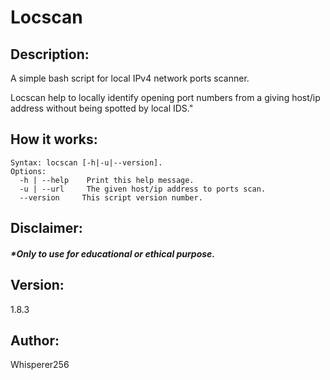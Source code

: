 # Locscan

## Description:
A simple bash script for local IPv4 network ports scanner.

Locscan help to locally identify opening port numbers from a giving host/ip address without being spotted by local IDS."

## How it works:
    Syntax: locscan [-h|-u|--version].
    Options:
      -h | --help    Print this help message.
      -u | --url     The given host/ip address to ports scan. 
      --version     This script version number.

## Disclaimer:
#### <i>*Only to use for educational or ethical purpose.</i>

## Version:
1.8.3

## Author:
Whisperer256
